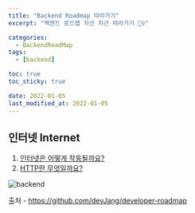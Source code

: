 ```yaml
---
title: "Backend Roadmap 따라가기"
excerpt: "백엔드 로드맵 차근 차근 따라가기 🚶‍♀️"

categories:
  - BackendRoadMap
tags:
  - [backend]

toc: true
toc_sticky: true

date: 2022-01-05
last_modified_at: 2022-01-05
---
```


## 인터넷 Internet
1. [인터넷은 어떻게 작동될까요?](https://rimi0108.github.io/internet/How-does-the-internet-work/)
2. [HTTP란 무엇일까요?](https://rimi0108.github.io/internet/http1/)

![backend](https://user-images.githubusercontent.com/73830753/148203590-db4f60d2-2929-42e6-9fe9-e838a2523e10.png)

출처 - https://github.com/devJang/developer-roadmap


